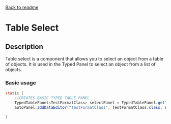 [Back to readme](../readme.MD)

# Table Select

## Description

Table select is a component that allows you to select an object from a table of objects. It is used in the Typed Panel
to
select an object from a list of objects.

### Basic usage

```java
static {
    //CREATES BASIC TYPED TABLE PANEL
    TypedTablePanel<TestFormatClass> selectPanel = TypedTablePanel.getTableWithData(List.of(new TestFormatClass("A"), new TestFormatClass("B")), TestFormatClass.class);
    autoPanel.addDataEditor("testFormatClass", TestFormatClass.class, new TableValueController<>(selectPanel, "Select format class"));

}
```